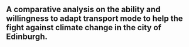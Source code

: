 A comparative analysis on the ability and willingness to adapt transport mode to help the fight against climate change in the city of Edinburgh.
---

